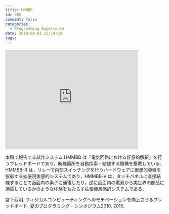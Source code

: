 ```yaml
---
title: HMMBB
id: 982
comment: false
categories:
  - Programming Experience
date: 2010-04-01 15:14:09
tags:
---
```



<iframe width="420" height="315" src="https://www.youtube.com/embed/CAHaTn8PPjA" frameborder="0" allowfullscreen></iframe>

<!--more-->
本稿で報告する試作システム HMMBB は「電気回路における好意的解釈」を行うブレッドボードであり，断線箇所を自動探索・結線する機構を搭載している．HMMBB-R は，リレーで内部スイッチングを行うハードウェアに仮想的導線を投影する拡張現実感的システムであり，HMMBB-V は，タッチパネルに直接結線することで画面内の素子に通電したり，逆に画面内の電池から実世界の部品に通電しているかのような体験をもたらす拡張仮想感的システムである．

宮下芳明. フィジカルコンピューティングへのモチベーションを向上させるブレッドボード, 夏のプログラミング・シンポジウム2010, 2010.
